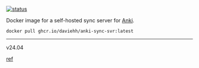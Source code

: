 [![status](https://github.com/daviehh/anki_sync_server/actions/workflows/publish.yml/badge.svg?branch=master)](https://github.com/daviehh/anki_sync_server/actions/workflows/publish.yml)

Docker image for a self-hosted sync server for [Anki](https://github.com/ankitects/anki/).

`docker pull ghcr.io/daviehh/anki-sync-svr:latest`

---
v24.04

[ref](https://github.com/ankitects/anki/blob/main/docs/syncserver/Dockerfile)
